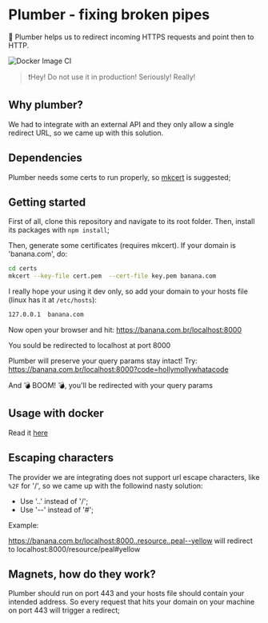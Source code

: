 # Plumber - fixing broken pipes

🔧 Plumber helps us to redirect incoming HTTPS requests and point then to HTTP.

![Docker Image CI](https://github.com/caonUlisses/plumber/workflows/Docker%20Image%20CI/badge.svg)

> ❗Hey! Do not use it in production! Seriously! Really!

## Why plumber?

We had to integrate with an external API and they only allow a single redirect URL, so we came up with this solution.

## Dependencies

Plumber needs some certs to run properly, so [mkcert](https://github.com/FiloSottile/mkcert) is suggested;

## Getting started

First of all, clone this repository and navigate to its root folder.
Then, install its packages with `npm install`;

Then, generate some certificates (requires mkcert). If your domain is 'banana.com', do:

```sh
cd certs
mkcert --key-file cert.pem  --cert-file key.pem banana.com
```

I really hope your using it dev only, so add your domain to your hosts file (linux has it at `/etc/hosts`):

```sh
127.0.0.1  banana.com
```

Now open your browser and hit: https://banana.com.br/localhost:8000

You sould be redirected to localhost at port 8000

Plumber will preserve your query params stay intact! Try: https://banana.com.br/localhost:8000?code=hollymollywhatacode

And 💣 BOOM! 💣, you'll be redirected with your query params

## Usage with docker

Read it [here](https://hub.docker.com/repository/docker/caonulisses/plumber)

## Escaping characters

The provider we are integrating does not support url escape characters, like `%2F` for '/', so we came up with the followind nasty solution:

* Use '..' instead of '/';
* Use '--' instead of '#';

Example: 

https://banana.com.br/localhost:8000..resource..peal--yellow will redirect to localhost:8000/resource/peal#yellow

## Magnets, how do they work?

Plumber should run on port 443 and your hosts file should contain your intended address. 
So every request that hits your domain on your machine on port 443 will trigger a redirect;
